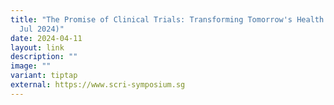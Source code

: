 ```yaml
---
title: "The Promise of Clinical Trials: Transforming Tomorrow's Health (30 to 31
  Jul 2024)"
date: 2024-04-11
layout: link
description: ""
image: ""
variant: tiptap
external: https://www.scri-symposium.sg
---
```


